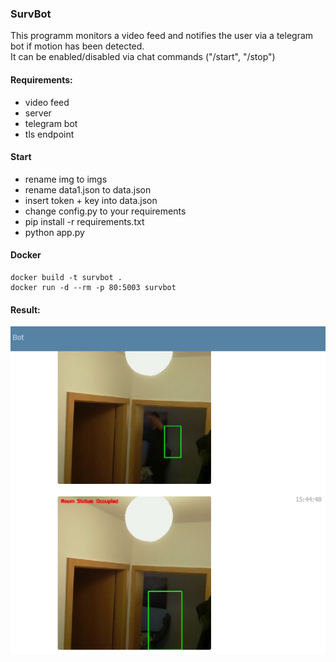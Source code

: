 ### SurvBot
This programm monitors a video feed and notifies the user via a telegram bot if motion has been detected.  
It can be enabled/disabled via chat commands ("/start", "/stop") 

#### Requirements:
- video feed
- server 
- telegram bot
- tls endpoint


#### Start
- rename img to imgs
- rename data1.json to data.json
- insert token + key into data.json
- change config.py to your requirements
- pip install -r requirements.txt
- python app.py

#### Docker
    docker build -t survbot .
    docker run -d --rm -p 80:5003 survbot

#### Result:
![](1.png)

